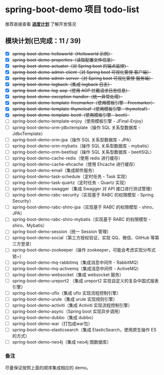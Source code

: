 # spring-boot-demo 项目 todo-list

推荐直接查看 [**进度计划**](https://github.com/xkcoding/spring-boot-demo/projects/1) 了解开发情况

##  模块计划(已完成：11 / 39)

- [x] ~~spring-boot-demo-helloworld（Helloworld 示例）~~
- [x] ~~spring-boot-demo-properties（读取配置文件信息）~~
- [x] ~~spring-boot-demo-actuator（对 Spring boot 的端点监控）~~
- [x] ~~spring-boot-demo-admin-client（对 Spring boot 可视化管控 客户端）~~
- [x] ~~spring-boot-demo-admin-server（对 Spring boot 可视化管控 服务端）~~
- [x] ~~spring-boot-demo-logback（集成 logback 日志）~~
- [x] ~~spring-boot-demo-log-aop（使用 AOP 拦截请求日志信息）~~
- [x] ~~spring-boot-demo-exception-handler（统一异常处理）~~
- [x] ~~spring-boot-demo-template-freemarker（使用模板引擎 - Freemarker）~~
- [x] ~~spring-boot-demo-template-thymeleaf（使用模板引擎 - thymeleaf）~~
- [x] ~~spring-boot-demo-template-beetl（使用模板引擎 - beetl）~~
- [ ] spring-boot-demo-template-enjoy（使用模板引擎 - JFinal-Enjoy）
- [ ] spring-boot-demo-orm-jdbctemplate（操作 SQL 关系型数据库 - JdbcTemplate）
- [ ] spring-boot-demo-orm-jpa（操作 SQL 关系型数据库 - JPA）
- [ ] spring-boot-demo-orm-mybatis（操作 SQL 关系型数据库 - mybatis）
- [ ] spring-boot-demo-orm-beetlsql（操作 SQL 关系型数据库 - beetlSQL）
- [ ] spring-boot-demo-cache-redis（使用 redis 进行缓存）
- [ ] spring-boot-demo-cache-ehcache（使用 Ehcache 进行缓存）
- [ ] spring-boot-demo-email（集成邮件服务）
- [ ] spring-boot-demo-task-schedule（定时任务 - Task 实现）
- [ ] spring-boot-demo-task-quartz（定时任务 - Quartz 实现）
- [ ] spring-boot-demo-swagger（集成 Swagger 对 API 接口进行测试管理）
- [ ] spring-boot-demo-rabc-security（实现基于 RABC 的权限模型 - Spring Security）
- [ ] spring-boot-demo-rabc-shiro-jpa（实现基于 RABC 的权限模型 - shiro、JPA）
- [ ] spring-boot-demo-rabc-shiro-mybatis（实现基于 RABC 的权限模型 - shiro、Mybatis）
- [ ] spring-boot-demo-session（统一 Session 管理）
- [ ] spring-boot-demo-social（第三方授权验证，实现 QQ、微信、GitHub 等第三方登录）
- [ ] spring-boot-demo-zookeeper（操作 zookeeper，可能会考虑实现分布式锁~）
- [ ] spring-boot-demo-mq-rabbitmq（集成消息中间件 - RabbitMQ）
- [ ] spring-boot-demo-mq-activemq（集成消息中间件 - ActiveMQ）
- [ ] spring-boot-demo-websocket（集成 websocket 服务）
- [ ] spring-boot-demo-ureport2 （集成 ureport2 实现自定义的复杂中国式报表引擎）
- [ ] spring-boot-demo-uflo（集成  uflo 实现流程控制引擎）
- [ ] spring-boot-demo-urule（集成  urule 实现规则引擎）
- [ ] spring-boot-demo-activiti（集成 Activiti 实现流程控制引擎）
- [ ] spring-boot-demo-async（Spring boot 实现异步调用）
- [ ] spring-boot-demo-dubbo（集成 dubbo）
- [ ] spring-boot-demo-war（打包成war包）
- [ ] spring-boot-demo-elasticsearch（集成 ElasticSearch，使用原生操作 ES 的方式）
- [ ] spring-boot-demo-neo4j（集成 neo4j 图数据库）

### 备注

尽量保证按照上面的顺序集成相应的 demo。
